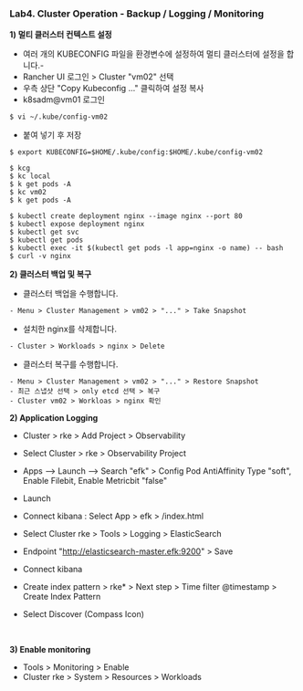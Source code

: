 ### Lab4. Cluster Operation - Backup / Logging / Monitoring


**1) 멀티 클러스터 컨텍스트 설정**

- 여러 개의 KUBECONFIG 파일을 환경변수에 설정하여 멀티 클러스터에 설정을 합니다.- 
- Rancher UI 로그인 > Cluster "vm02" 선택
- 우측 상단 "Copy Kubeconfig ..." 클릭하여 설정 복사
- k8sadm@vm01 로그인
~~~
$ vi ~/.kube/config-vm02
~~~
- 붙여 넣기 후 저장
~~~
$ export KUBECONFIG=$HOME/.kube/config:$HOME/.kube/config-vm02

$ kcg
$ kc local
$ k get pods -A
$ kc vm02
$ k get pods -A

$ kubectl create deployment nginx --image nginx --port 80
$ kubectl expose deployment nginx
$ kubectl get svc
$ kubectl get pods
$ kubectl exec -it $(kubectl get pods -l app=nginx -o name) -- bash
$ curl -v nginx

~~~

**2) 클러스터 백업 및 복구**

- 클러스터 백업을 수행합니다.

~~~
- Menu > Cluster Management > vm02 > "..." > Take Snapshot
~~~

- 설치한 nginx를 삭제합니다.

~~~
- Cluster > Workloads > nginx > Delete
~~~

- 클러스터 복구를 수행합니다.

~~~
- Menu > Cluster Management > vm02 > "..." > Restore Snapshot
- 최근 스냅샷 선택 > only etcd 선택 > 복구
- Cluster vm02 > Workloas > nginx 확인
~~~


**2) Application Logging**

- Cluster > rke > Add Project > Observability
- Select Cluster > rke > Observability Project
- Apps --> Launch --> Search "efk" > Config Pod AntiAffinity Type "soft", Enable Filebit, Enable Metricbit "false"
- Launch
- Connect kibana  : Select App > efk > /index.html

- Select Cluster rke > Tools > Logging > ElasticSearch
- Endpoint "http://elasticsearch-master.efk:9200" > Save

- Connect kibana
- Create index pattern > rke* > Next step > Time filter @timestamp > Create Index Pattern
- Select Discover (Compass Icon)

&nbsp;

**3) Enable monitoring**

- Tools > Monitoring > Enable
- Cluster rke > System > Resources > Workloads

